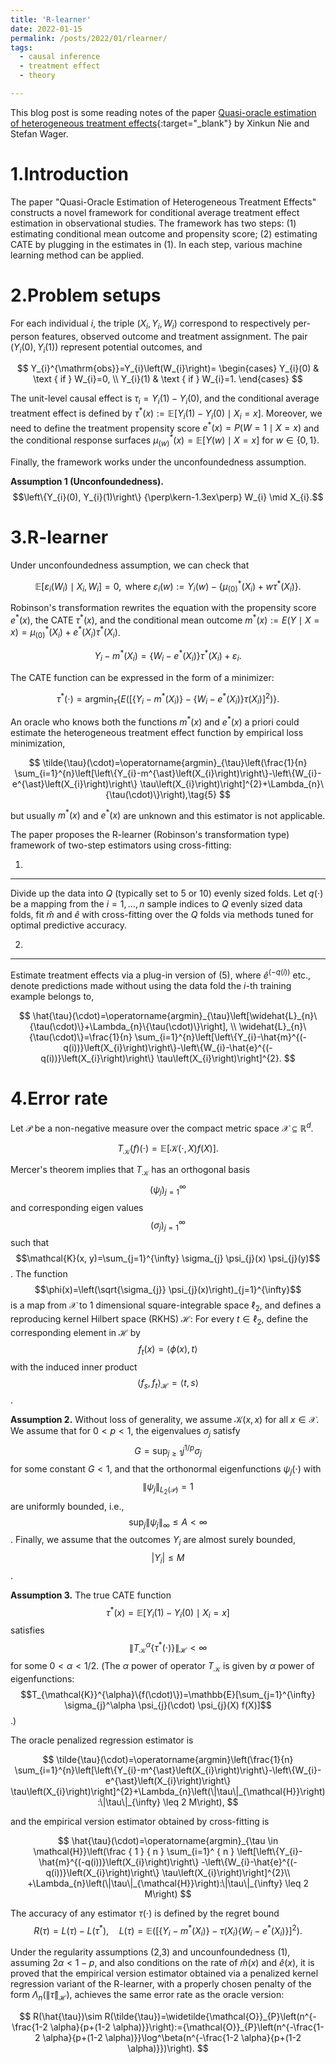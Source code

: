 ```yaml
---
title: 'R-learner'
date: 2022-01-15
permalink: /posts/2022/01/rlearner/
tags:
  - causal inference
  - treatment effect
  - theory

---
```



This blog post is some reading notes of the paper [Quasi-oracle estimation of heterogeneous treatment effects](https://academic.oup.com/biomet/article-abstract/108/2/299/5911092){:target="_blank"} by Xinkun Nie and Stefan Wager.

1.Introduction
======
The paper "Quasi-Oracle Estimation of Heterogeneous Treatment Effects" constructs a novel framework for conditional average treatment effect estimation in observational studies. The framework has two steps: (1) estimating conditional mean outcome and propensity score; (2) estimating CATE by plugging in the estimates in (1). In each step, various machine learning method can be applied.

2.Problem setups
======
For each individual $i$, the triple $(X_i,Y_i,W_i)$ correspond to respectively per-person features, observed outcome and treatment assignment. The pair $(Y_i(0),Y_i(1))$ represent potential outcomes, and

$$
Y_{i}^{\mathrm{obs}}=Y_{i}\left(W_{i}\right)= \begin{cases}
Y_{i}(0) & \text { if } W_{i}=0, \\
Y_{i}(1) & \text { if } W_{i}=1.
\end{cases}
$$

The unit-level causal effect is $\tau_i=Y_i(1)-Y_i(0)$, and the conditional average treatment effect is defined by $\tau^\ast(x) := \mathbb{E}\left[Y_{i}(1)-Y_{i}(0) \mid X_{i}=x\right]$. Moreover, we need to define the treatment propensity score $e^{\ast}(x)=P(W=1 \mid X=x)$ and the conditional response surfaces $\mu_{(w)}^{\ast}(x)=\mathbb{E}[Y(w) \mid X=x]$ for $w\in\{0,1\}$. 

Finally, the framework works under the unconfoundedness assumption.

**Assumption 1 (Unconfoundedness).** 
$$\left\{Y_{i}(0), Y_{i}(1)\right\} {\perp\kern-1.3ex\perp} W_{i} \mid X_{i}.$$


3.R-learner
======
Under unconfoundedness assumption, we can check that

$$
\mathbb{E}[\varepsilon_{i}\left(W_{i}\right) \mid X_{i}, W_{i}]=0, \text{ where } \varepsilon_{i}(w):=Y_{i}(w)-\{\mu_{(0)}^{\ast}\left(X_{i}\right)+w \tau^{\ast}\left(X_{i}\right)\}.
$$

Robinson's transformation rewrites the equation with the propensity score $e^\ast(x)$, the CATE $\tau^\ast(x)$, and the conditional mean outcome $m^{\ast}(x):=E(Y \mid X=x)=\mu_{(0)}^{\ast}\left(X_{i}\right)+e^{\ast}\left(X_{i}\right) \tau^{\ast}\left(X_{i}\right)$.

$$
Y_{i}-m^{\ast}\left(X_{i}\right)=\left\{W_{i}-e^{\ast}\left(X_{i}\right)\right\} \tau^{\ast}\left(X_{i}\right)+\varepsilon_{i}.
$$

The CATE function can be expressed in the form of a minimizer:

$$
\tau^{\ast}(\cdot)=\operatorname{argmin}_{\tau}\left\{E\left(\left[\left\{Y_{i}-m^{\ast}\left(X_{i}\right)\right\}-\left\{W_{i}-e^{\ast}\left(X_{i}\right)\right\} \tau\left(X_{i}\right)\right]^{2}\right)\right\}.
$$

An oracle who knows both the functions $m^\ast(x)$ and $e^\ast(x)$ a priori could estimate the heterogeneous treatment effect function by empirical loss minimization,

$$
\tilde{\tau}(\cdot)=\operatorname{argmin}_{\tau}\left(\frac{1}{n} \sum_{i=1}^{n}\left[\left\{Y_{i}-m^{\ast}\left(X_{i}\right)\right\}-\left\{W_{i}-e^{\ast}\left(X_{i}\right)\right\} \tau\left(X_{i}\right)\right]^{2}+\Lambda_{n}\{\tau(\cdot)\}\right),\tag{5}
$$

but usually $m^\ast(x)$ and $e^\ast(x)$ are unknown and this estimator is not applicable.

The paper proposes the R-learner (Robinson's transformation type) framework of two-step estimators using cross-fitting:

1.
------

Divide up the data into $Q$ (typically set to 5 or 10) evenly sized folds. Let $q(\cdot)$ be a mapping from the $i = 1,\dots,n$ sample indices to $Q$ evenly sized data folds, fit $\hat{m}$ and $\hat{e}$ with cross-fitting over the $Q$ folds via methods tuned for optimal predictive accuracy.

2.
------

Estimate treatment effects via a plug-in version of $(5)$, where $\hat{e}^{(-q(i))}$ etc., denote predictions made without using the data fold the $i$-th training example belongs to,

$$
\hat{\tau}(\cdot)=\operatorname{argmin}_{\tau}\left[\widehat{L}_{n}\{\tau(\cdot)\}+\Lambda_{n}\{\tau(\cdot)\}\right], \\
\widehat{L}_{n}\{\tau(\cdot)\}=\frac{1}{n} \sum_{i=1}^{n}\left[\left\{Y_{i}-\hat{m}^{(-q(i))}\left(X_{i}\right)\right\}-\left\{W_{i}-\hat{e}^{(-q(i))}\left(X_{i}\right)\right\} \tau\left(X_{i}\right)\right]^{2}.
$$


4.Error rate
======
Let $\mathcal{P}$ be a non-negative measure over the compact metric space $\mathcal{X}\subseteq\mathbb{R}^d$. 

$$
T_{\mathcal{K}}(f)(\cdot)=\mathbb{E}\left[\mathcal{K}(\cdot, X) f(X)\right].
$$

Mercer's theorem implies that $T_{\mathcal{K}}$ has an orthogonal basis $$\left(\psi_{j}\right)_{j=1}^{\infty}$$ and corresponding eigen values $$\left(\sigma_{j}\right)_{j=1}^{\infty}$$ such that $$\mathcal{K}(x, y)=\sum_{j=1}^{\infty} \sigma_{j} \psi_{j}(x) \psi_{j}(y)$$. The function
$$\phi(x)=\left(\sqrt{\sigma_{j}} \psi_{j}(x)\right)_{j=1}^{\infty}$$ is a map from $\mathcal{X}$ to 1 dimensional square-integrable space $\ell_2$, and defines a reproducing kernel Hilbert space (RKHS) $\mathcal{H}$: For every $t\in\ell_2$, define the corresponding element in $\mathcal{H}$ by $$f_t(x) = \langle\phi(x), t\rangle$$ with the induced inner product $$\left\langle f_{s}, f_{t}\right\rangle_{\mathcal{H}}=\langle t, s\rangle$$.

**Assumption 2.**
Without loss of generality, we assume $\mathcal{K}(x,x)$ for all $x\in\mathcal{X}$. We assume that for $0 < p < 1$, the eigenvalues $\sigma_j$ satisfy $$G=\sup _{j \geq 1} j^{1 / p} \sigma_{j}$$ for some constant $G < 1$, and that the orthonormal eigenfunctions $\psi_{j}(\cdot)$ with $$\left\|\psi_{j}\right\|_{L_{2}(\mathcal{P})}=1$$ are uniformly bounded, i.e., $$\sup _{j}\left\|\psi_{j}\right\|_{\infty} \leq A<\infty$$. Finally, we assume that the outcomes $Y_i$ are almost surely bounded, $$\left|Y_{i}\right| \leq M$$.

**Assumption 3.** 
The true CATE function $$\tau^{*}(x)=\mathbb{E}\left[Y_{i}(1)-Y_{i}(0) \mid X_{i}=x\right]$$ satisfies $$\left\|T_{\mathcal{K}}^{\alpha}\left\{\tau^{*}(\cdot)\right\}\right\|_{\mathcal{H}}<\infty$$ for some $0<\alpha<1/2$.
(The $\alpha$ power of operator $T_{\mathcal{K}}$ is given by $\alpha$ power of eigenfunctions: $$T_{\mathcal{K}}^{\alpha}\{f(\cdot)\})=\mathbb{E}[\sum_{j=1}^{\infty} \sigma_{j}^\alpha \psi_{j}(\cdot) \psi_{j}(X) f(X)]$$.)

The oracle penalized regression estimator is

$$
\tilde{\tau}(\cdot)=\operatorname{argmin}\left(\frac{1}{n} \sum_{i=1}^{n}\left[\left\{Y_{i}-m^{\ast}\left(X_{i}\right)\right\}-\left\{W_{i}-e^{\ast}\left(X_{i}\right)\right\} \tau\left(X_{i}\right)\right]^{2}+\Lambda_{n}\left(\|\tau\|_{\mathcal{H}}\right):\|\tau\|_{\infty} \leq 2 M\right),
$$

and the empirical version estimator obtained by cross-fitting is

$$
\hat{\tau}(\cdot)=\operatorname{argmin}_{\tau \in \mathcal{H}}\left(\frac { 1 } { n } \sum_{i=1}^ { n } \left[\left\{Y_{i}-\hat{m}^{(-q(i))}\left(X_{i}\right)\right\}
-\left\{W_{i}-\hat{e}^{(-q(i))}\left(X_{i}\right)\right\} \tau\left(X_{i}\right)\right]^{2}\\
+\Lambda_{n}\left(\|\tau\|_{\mathcal{H}}\right):\|\tau\|_{\infty} \leq 2 M\right)
$$

The accuracy of any estimator $\tau(\cdot)$ is defined by the regret bound
$$
R(\tau)=L(\tau)-L\left(\tau^{\ast}\right), \quad L(\tau)=\mathbb{E}\left(\left[\left\{Y_{i}-m^{\ast}\left(X_{i}\right)\right\}-\tau\left(X_{i}\right)\left\{W_{i}-e^{\ast}\left(X_{i}\right)\right\}\right]^{2}\right).
$$

Under the regularity assumptions (2,3) and uncounfoundedness (1), assuming $2\alpha<1-p$, and also conditions on the rate of $\hat{m}(x)$ and $\hat{e}(x)$, it is proved that the empirical version estimator obtained via a penalized kernel regression variant of the R-learner, with a properly chosen
penalty of the form $\Lambda_{n}\left(\|\hat{\tau}\|_{\mathcal{H}}\right)$, achieves the same error rate as the oracle version:

$$
R(\hat{\tau})\sim R(\tilde{\tau})=\widetilde{\mathcal{O}}_{P}\left(n^{-\frac{1-2 \alpha}{p+(1-2 \alpha)}}\right):={\mathcal{O}}_{P}\left(n^{-\frac{1-2 \alpha}{p+(1-2 \alpha)}}\log^\beta(n^{-\frac{1-2 \alpha}{p+(1-2 \alpha)}})\right).
$$



<!--References>
------

[https://www.cnblogs.com/gogoSandy/p/11711918.html](https://www.cnblogs.com/gogoSandy/p/11711918.html){:target="_blank"}
[https://zhuanlan.zhihu.com/p/115223013](https://zhuanlan.zhihu.com/p/115223013){:target="_blank"}

<!-- Aren't headings cool?
<!------>
